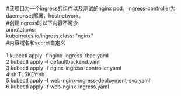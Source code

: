 <br> #该项目为一个ingress的组件以及测试的nginx pod。ingress-controller为daemonset部署，hostnetwork。
<br> #创建ingress时以下内容不可少
<br>  annotations:
<br>    kubernetes.io/ingress.class: "nginx"
<br>#内容域名和secret自定义
<br>
<br>1 kubectl apply -f nginx-ingress-rbac.yaml
<br>2 kubectl apply -f defaultbackend.yaml
<br>3 kubectl apply -f nginx-ingress-controller.yaml
<br>4 sh TLSKEY.sh
<br>5 kubectl apply -f web-nginx-ingress-deployment-svc.yaml
<br>6 kubectl apply -f web-nginx-ingress.yaml

